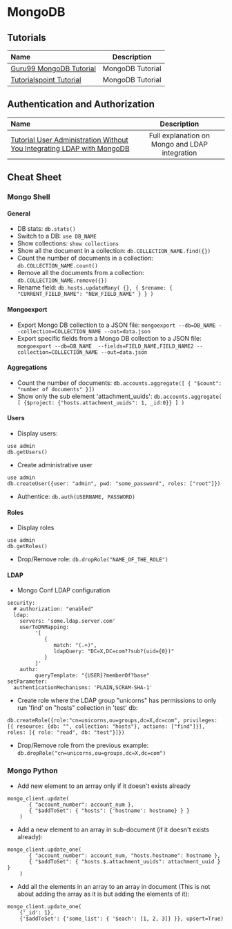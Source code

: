 # MongoDB

## Tutorials

Name | Description
:------|:------:
[Guru99 MongoDB Tutorial](https://www.guru99.com/what-is-mongodb.html) | MongoDB Tutorial
[Tutorialspoint Tutorial](https://www.tutorialspoint.com/mongodb) | MongoDB Tutorial

## Authentication and Authorization

Name | Description
:------|:------:
[Tutorial User Administration Without You Integrating LDAP with MongoDB](https://www.youtube.com/watch?v=ky8OKWPCZXs&ab_channel=MongoDB) | Full explanation on Mongo and LDAP integration

## Cheat Sheet

### Mongo Shell

#### General

* DB stats: `db.stats()`
* Switch to a DB: `use DB_NAME`
* Show collections: `show collections`
* Show all the document in a collection: `db.COLLECTION_NAME.find({})`
* Count the number of documents in a collection: `db.COLLECTION_NAME.count()`
* Remove all the documents from a collection: `db.COLLECTION_NAME.remove({})`
* Rename field: ```db.hosts.updateMany( {}, { $rename: { "CURRENT_FIELD_NAME": "NEW_FIELD_NAME" } } )```

#### Mongoexport 

* Export Mongo DB collection to a JSON file: `mongoexport --db=DB_NAME --collection=COLLECTION_NAME --out=data.json`
* Export specific fields from a Mongo DB collection to a  JSON file: `mongoexport --db=DB_NAME  --fields=FIELD_NAME,FIELD_NAME2 --collection=COLLECTION_NAME --out=data.json`

#### Aggregations

* Count the number of documents: `db.accounts.aggregate([ { "$count": "number of documents" }])`
* Show only the sub element 'attachment_uuids': `db.accounts.aggregate( [ {$project: {"hosts.attachment_uuids": 1, _id:0}} ] )`

#### Users

* Display users:

```
use admin
db.getUsers()
```

* Create administrative user

```
use admin
db.createUser({user: "admin", pwd: "some_password", roles: ["root"]})
```

* Authentice: `db.auth(USERNAME, PASSWORD)`

#### Roles

* Display roles

```
use admin
db.getRoles()
```

* Drop/Remove role: `db.dropRole("NAME_OF_THE_ROLE")`

#### LDAP

* Mongo Conf LDAP configuration

```
security:
  # authorization: "enabled"
  ldap:
    servers: 'some.ldap.server.com'
    userToDNMapping:
         '[
            {
               match: "(.+)",
               ldapQuery: "DC=X,DC=com??sub?(uid={0})"
            }
         ]'
    authz:
         queryTemplate: "{USER}?memberOf?base"
setParameter:
  authenticationMechanisms: 'PLAIN,SCRAM-SHA-1'
```

* Create role where the LDAP group "unicorns" has permissions to only run 'find' on "hosts" collection in 'test' db:

```
db.createRole({role:"cn=unicorns,ou=groups,dc=X,dc=com", privileges: [{ resource: {db: "", collection: "hosts"}, actions: ["find"]}], roles: [{ role: "read", db: "test"}]})
```

* Drop/Remove role from the previous example: `db.dropRole("cn=unicorns,ou=groups,dc=X,dc=com")`

### Mongo Python

* Add new element to an arrray only if it doesn't exists already

```
mongo_client.update(
       { "account_number": account_num },
       { "$addToSet": { "hosts": {'hostname': hostname} } }
    )
```

* Add a new element to an array in sub-document (if it doesn't exists already):

```
mongo_client.update_one(
       { "account_number": account_num, "hosts.hostname": hostname },
       { "$addToSet": { "hosts.$.attachment_uuids": attachment_uuid } }
    )
```

* Add all the elements in an array to an array in document (This is not about adding the array as it is but adding the elements of it):

```
mongo_client.update_one(
    {'_id': 1},
    {'$addToSet': {'some_list': { '$each': [1, 2, 3]} }}, upsert=True)
```

